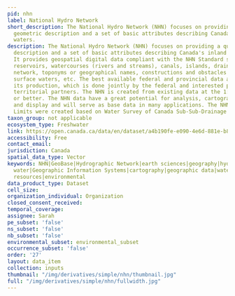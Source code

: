 ```yaml
---
pid: nhn
label: National Hydro Network
short_description: The National Hydro Network (NHN) focuses on providing a quality
  geometric description and a set of basic attributes describing Canada's inland surface
  waters.
description: The National Hydro Network (NHN) focuses on providing a quality geometric
  description and a set of basic attributes describing Canada's inland surface waters.
  It provides geospatial digital data compliant with the NHN Standard such as lakes,
  reservoirs, watercourses (rivers and streams), canals, islands, drainage linear
  network, toponyms or geographical names, constructions and obstacles related to
  surface waters, etc. The best available federal and provincial data are used for
  its production, which is done jointly by the federal and interested provincial and
  territorial partners. The NHN is created from existing data at the 1:50 000 scale
  or better. The NHN data have a great potential for analysis, cartographic representation
  and display and will serve as base data in many applications. The NHN Work Unit
  Limits were created based on Water Survey of Canada Sub-Sub-Drainage Area
taxon_group: not applicable
ecosystem_type: Freshwater
link: https://open.canada.ca/data/en/dataset/a4b190fe-e090-4e6d-881e-b87956c07977
accessibility: Free
contact_email: 
jurisdiction: Canada
spatial_data_type: Vector
keywords: NHN|GeoBase|Hydrographic Network|earth sciences|geography|hydrology|water|network|hydrography|hydro|rivers|lakes|coastline|drainage|surface
  water|Geographic Information Systems|cartography|geographic data|watershed|watercourse|natural
  resources|environmental
data_product_type: Dataset
cell_size: 
organization_individual: Organization
closed_consent_received: 
temporal_coverage: 
assignee: Sarah
pe_subset: 'false'
ns_subset: 'false'
nb_subset: 'false'
environmental_subset: environmental_subset
occurrence_subset: 'false'
order: '27'
layout: data_item
collection: inputs
thumbnail: "/img/derivatives/simple/nhn/thumbnail.jpg"
full: "/img/derivatives/simple/nhn/fullwidth.jpg"
---
```

